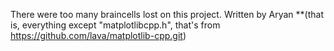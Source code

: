 There were too many braincells lost on this project.
Written by Aryan **(that is, everything except "matplotlibcpp.h", that's from https://github.com/lava/matplotlib-cpp.git)
